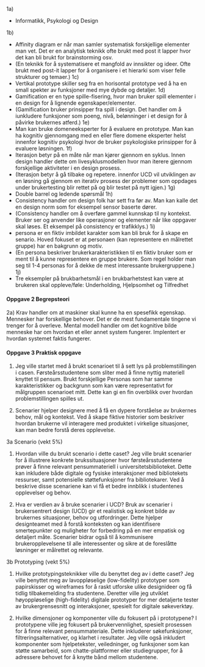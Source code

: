
1a)
- Informatikk, Psykologi og Design

1b)
- Affinity diagram er når man samler systematisk forskjellige elementer man vet. Det er en analytisk teknikk ofte brukt med post it lapper hvor det kan bli brukt for brainstorming osv.
- (En teknikk for å systematisere et mangfold av innsikter og ideer. Ofte brukt med post-it lapper for å organisere i et hierarki som viser felle strukturer og temaer.)
1c)
- Vertikal prototype skiller seg fra en horisontal prototype ved å ha en small spekter av funksjoner med mye dybde og detaljer. 
1d)
- Gamification er en type spille-fisering, hvor man bruker spill elementer i en design for å lignende egenskaper/elementer.
- (Gamification bruker prinsipper fra spill i design. Det handler om å iunkludere funksjoner som poeng, nivå, belønninger i et design for å påvirke brukernes atferd.)
1e)
- Man kan bruke domeneeksperter for å evaluere en prototype. Man kan ha kognitiv gjennomgang med en eller flere domene eksperter helst innenfor kognitiv psykologi hvor de bruker psykologiske prinsipper for å evaluere løsningen.
1f)
- Iterasjon betyr på en måte når man kjører gjennom en syklus. Innen design handler dette om livesyklusmodellen hvor man iterere gjennom forskjellige aktiviteter i en design prosess.
- (Iterasjon betyr å gå tilbake og repetere. innenfor UCD vil utviklingen av en løsning gå gjennom en iterativ prosess der problemer som oppdages under brukertesting blir rettet på og blir testet på nytt igjen.)
1g)
- Double barrel og ledende spørsmål
1h)
- Consistency handler om design folk har sett fra før av. Man kan kalle det en design norm som for eksempel sensor baserte dører.
- (Consistency handler om å overføre gammel kunnskap til ny kontekst. Bruker ser og anvender like operasjoner og elementer når like oppgaver skal løses. Et eksempel på consistency er trafikklys.)
1i)
- persona er en fiktiv imbildet karakter som kan bli bruk for å skape en senario. Hoved fokuset er at personaen (kan representere en målrettet gruppe) har en bakgrunn og motiv. 
- (En persona beskriver brukerkarakteristikken til en fiktiv bruker som er ment til å kunne representere en gruppe brukere. Som regel holder man seg til 1-4 personas for å dekke de mest interessante brukergruppene.)
1j)
- Tre eksempler på brukbarhetsmål i en brukbarhetstest kan være at brukeren skal oppleve/føle: Underholding, Hjelpsomhet og Tilfredhet

#### Oppgave 2 Begrepsteori

2a)
Krav handler om at maskiner skal kunne ha en spesefikk egenskap. Mennesker har forskellige behover. Det er de mest fundamentale tingene vi trenger for å overleve. Mental modell handler om det kognitive bilde menneske har om hvordan et eller annet system fungerer. Implentert er hvordan systemet faktis fungerer.



#### Oppgave 3 Praktisk oppgave

1) Jeg ville startet med å brukt scenarioet til å sett lys på problemstillingen i casen. Førsteårsstudentene som sliter med å finne nyttig materiell knyttet til pensum. Brukt forskjellige Personas som har samme karakteristikker og backgrunn som kan være representativt for målgruppen scenarioet mitt. Dette kan gi en fin overblikk over hvordan problemstillingen spilles ut. 

2) Scenarier hjelper designere med å få en dypere forståelse av brukernes behov, mål og kontekst. Ved å skape fiktive historier som beskriver hvordan brukerne vil interagere med produktet i virkelige situasjoner, kan man bedre forstå deres opplevelse.


3a Scenario (vekt 5%)

1. Hvordan ville du brukt scenario i dette caset? Jeg ville brukt scenarier for å illustrere konkrete brukssituasjoner hvor førsteårsstudentene prøver å finne relevant pensummateriell i universitetsbiblioteket. Dette kan inkludere både digitale og fysiske interaksjoner med bibliotekets ressurser, samt potensielle støttefunksjoner fra bibliotekarer. Ved å beskrive disse scenariene kan vi få et bedre innblikk i studentenes opplevelser og behov.
    
2. Hva er verdien av å bruke scenarier i UCD? Bruk av scenarier i brukersentrert design (UCD) gir et realistisk og konkret bilde av brukernes situasjoner, behov og utfordringer. Dette hjelper designteamet med å forstå konteksten og kan identifisere smertepunkter og muligheter for forbedring på en mer empatisk og detaljert måte. Scenarier bidrar også til å kommunisere brukeropplevelsene til alle interessenter og sikre at de foreslåtte løsninger er målrettet og relevante.
    

3b Prototyping (vekt 5%)

1. Hvilke prototypingsteknikker ville du benyttet deg av i dette caset? Jeg ville benyttet meg av lavoppløselige (low-fidelity) prototyper som papirskisser og wireframes for å raskt utforske ulike designideer og få tidlig tilbakemelding fra studentene. Deretter ville jeg utviklet høyoppløselige (high-fidelity) digitale prototyper for mer detaljerte tester av brukergrensesnitt og interaksjoner, spesielt for digitale søkeverktøy.
    
2. Hvilke dimensjoner og komponenter ville du fokusert på i prototypene? I prototypene ville jeg fokusert på brukervennlighet, spesielt prosessen for å finne relevant pensummateriale. Dette inkluderer søkefunksjoner, filtreringsalternativer, og klarhet i resultater. Jeg ville også inkludert komponenter som hjelpetekster, veiledninger, og funksjoner som kan støtte samarbeid, som chatte-plattformer eller studiegrupper, for å adressere behovet for å knytte bånd mellom studentene.